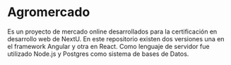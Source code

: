 # Agromercado
Es un proyecto de mercado online desarrollados para la certificación en desarrollo web de NextU. En este repositorio existen dos versiones una en el framework Angular y otra en React. Como lenguaje de servidor fue utilizado Node.js y Postgres como sistema de bases de Datos.
